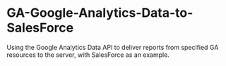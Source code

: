# GA-Google-Analytics-Data-to-SalesForce
Using the Google Analytics Data API to deliver reports from specified GA resources to the server, with SalesForce as an example.
